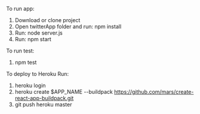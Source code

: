 To run app:
1. Download or clone project
2. Open twitterApp folder and run: npm install
3. Run: node server.js
4. Run: npm start

To run test:
1. npm test

To deploy to Heroku
Run:
1. heroku login
2. heroku create $APP_NAME --buildpack https://github.com/mars/create-react-app-buildpack.git
3. git push heroku master